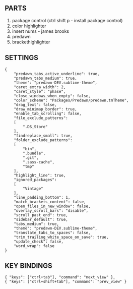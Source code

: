 ## PARTS
1. package control (ctrl shift p - install package control)
2. color highlighter 
3. insert nums - james brooks
4. predawn
5. brackethighlighter

## SETTINGS
```
{
	"predawn_tabs_active_underline": true,
	"predawn_tabs_medium": true,
	"theme": "predawn-DEV.sublime-theme",
	"caret_extra_width": 2,
	"caret_style": "phase",
	"close_windows_when_empty": false,
	"color_scheme": "Packages/Predawn/predawn.tmTheme",
	"drag_text": false,
	"draw_minimap_border": true,
	"enable_tab_scrolling": false,
	"file_exclude_patterns":
	[
		".DS_Store"
	],
	"findreplace_small": true,
	"folder_exclude_patterns":
	[
		"bin",
		".bundle",
		".git",
		".sass-cache",
		"tmp"
	],
	"highlight_line": true,
	"ignored_packages":
	[
		"Vintage"
	],
	"line_padding_bottom": 1,
	"match_brackets_content": false,
	"open_files_in_new_window": false,
	"overlay_scroll_bars": "disable",
	"scroll_past_end": true,
	"sidebar_default": true,
	"tabs_medium": true,
	"theme": "predawn-DEV.sublime-theme",
	"translate_tabs_to_spaces": false,
	"trim_trailing_white_space_on_save": true,
	"update_check": false,
	"word_wrap": false
}
```

## KEY BINDINGS
```
{ "keys": ["ctrl+tab"], "command": "next_view" },
{ "keys": ["ctrl+shift+tab"], "command": "prev_view" }
```
